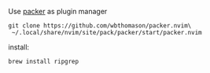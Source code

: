 Use [packer][] as plugin manager

```
git clone https://github.com/wbthomason/packer.nvim\
 ~/.local/share/nvim/site/pack/packer/start/packer.nvim

```
[packer]: https://github.com/wbthomason/packer.nvim

install: 
```
brew install ripgrep
```

